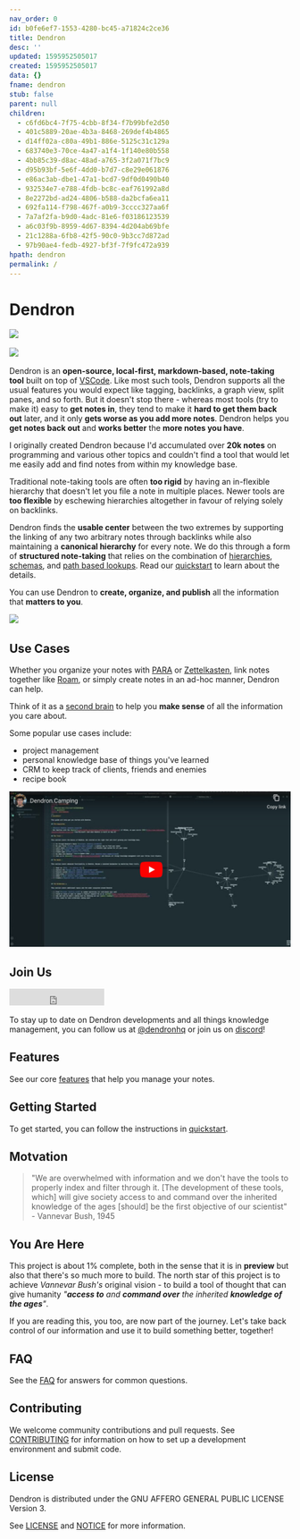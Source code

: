 ```yaml
---
nav_order: 0
id: b0fe6ef7-1553-4280-bc45-a71824c2ce36
title: Dendron
desc: ''
updated: 1595952505017
created: 1595952505017
data: {}
fname: dendron
stub: false
parent: null
children:
  - c6fd6bc4-7f75-4cbb-8f34-f7b99bfe2d50
  - 401c5889-20ae-4b3a-8468-269def4b4865
  - d14ff02a-c80a-49b1-886e-5125c31c129a
  - 683740e3-70ce-4a47-a1f4-1f140e80b558
  - 4bb85c39-d8ac-48ad-a765-3f2a071f7bc9
  - d95b93bf-5e6f-4dd0-b7d7-c8e29e061876
  - e86ac3ab-dbe1-47a1-bcd7-9df0d0490b40
  - 932534e7-e788-4fdb-bc8c-eaf761992a8d
  - 8e2272bd-ad24-4806-b588-da2bcfa6ea11
  - 692fa114-f798-467f-a0b9-3cccc327aa6f
  - 7a7af2fa-b9d0-4adc-81e6-f03186123539
  - a6c03f9b-8959-4d67-8394-4d204ab69bfe
  - 21c1288a-6fb8-42f5-90c0-9b3cc7d872ad
  - 97b90ae4-fedb-4927-bf3f-7f9fc472a939
hpath: dendron
permalink: /
---
```


<script async defer src="https://buttons.github.io/buttons.js"></script>

# Dendron


![](https://travis-ci.com/dendronhq/dendron.svg?branch=master)

![](https://foundation-prod-assetspublic53c57cce-8cpvgjldwysl.s3-us-west-2.amazonaws.com/assets/logo-256.png)


Dendron is an **open-source, local-first, markdown-based, note-taking tool** built on top of [VSCode](https://code.visualstudio.com/). Like most such tools,  Dendron supports all the usual features you would expect like tagging, backlinks, a graph view, split panes, and so forth. But it doesn't stop there - whereas most tools (try to make it) easy to **get notes in**, they tend to make it **hard to get them back out** later, and it only **gets worse as you add more notes**. Dendron helps you **get notes back out** and **works better** the **more notes you have**.

I originally created Dendron because I'd accumulated over **20k notes** on programming and various other topics and couldn't find a tool that would let me easily add and find notes from within my knowledge base. 

Traditional note-taking tools are often **too rigid** by having an in-flexible hierarchy that doesn't let you file a note in multiple places. Newer tools are **too flexible** by eschewing hierarchies altogether in favour of relying solely on backlinks. 

Dendron finds the **usable center** between the two extremes by supporting the linking of any two arbitrary notes through backlinks while also maintaining a **canonical hierarchy** for every note. We do this through a form of **structured note-taking** that relies on the combination of [hierarchies](notes/f3a41725-c5e5-4851-a6ed-5f541054d409), [schemas](notes/c5e5adde-5459-409b-b34d-a0d75cbb1052), and [path based lookups](notes/a7c3a810-28c8-4b47-96a6-8156b1524af3). Read our [quickstart](notes/e86ac3ab-dbe1-47a1-bcd7-9df0d0490b40) to learn about the details.

You can use Dendron to **create, organize, and publish** all the information that **matters to you**. 

![](https://foundation-prod-assetspublic53c57cce-8cpvgjldwysl.s3-us-west-2.amazonaws.com/assets/images/graph-intro.gif)

## Use Cases

Whether you organize your notes with [PARA](https://fortelabs.co/blog/para/) or [Zettelkasten](https://zettelkasten.de/), link notes together like [Roam](https://roamresearch.com/), or simply create notes in an ad-hoc manner, Dendron can help.

Think of it as a [second brain](https://www.buildingasecondbrain.com/) to help you **make sense** of all the information you care about.

Some popular use cases include:
- project management 
- personal knowledge base of things you've learned
- CRM to keep track of clients, friends and enemies
- recipe book 



<a href="https://youtu.be/6rwWUalr9Ac">![](/assets/images/2020-08-01-14-51-46.png)</a>

## Join Us

<iframe src="https://ghbtns.com/github-btn.html?user=twbs&repo=bootstrap&type=star&count=true&size=large" frameborder="0" scrolling="0" width="170" height="30" title="GitHub"></iframe>

To stay up to date on Dendron developments and all things knowledge management, you can follow us at [@dendronhq](https://twitter.com/dendronhq) or join us on [discord](https://discord.gg/6j85zNX)! 


## Features

See our core [features](notes/4bb85c39-d8ac-48ad-a765-3f2a071f7bc9) that help you manage your notes.

## Getting Started
To get started, you can follow the instructions in [quickstart](notes/e86ac3ab-dbe1-47a1-bcd7-9df0d0490b40).

## Motvation

> "We are overwhelmed with information and we don't have the tools to properly index and filter through it. [The development of these tools, which] will give society access to and command over the inherited knowledge of the ages [should] be the first objective of our scientist" - Vannevar Bush, 1945


## You Are Here

This project is about 1% complete, both in the sense that it is in **preview** but also that there's so much more to build. The north star of this project is to achieve _Vannevar Bush's_ original vision - to build a tool of thought that can give humanity _"**access to** and **command over** the inherited **knowledge of the ages**"_.

If you are reading this, you too, are now part of the journey. Let's take back control of our information and use it to build something better, together!

## FAQ

See the [FAQ](notes/683740e3-70ce-4a47-a1f4-1f140e80b558) for answers for common questions.

## Contributing

We welcome community contributions and pull requests. See [CONTRIBUTING](https://github.com/dendronhq/dendron/blob/master/CONTRIBUTING.md) for information on how to set up a development environment and submit code.

## License

Dendron is distributed under the GNU AFFERO GENERAL PUBLIC LICENSE Version 3.

See [LICENSE](https://github.com/dendronhq/dendron/blob/master/LICENSE.md) and [NOTICE](https://github.com/dendronhq/dendron/blob/master/NOTICE.md) for more information.
